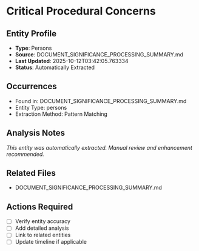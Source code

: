 # Critical Procedural Concerns

## Entity Profile
- **Type**: Persons
- **Source**: DOCUMENT_SIGNIFICANCE_PROCESSING_SUMMARY.md
- **Last Updated**: 2025-10-12T03:42:05.763334
- **Status**: Automatically Extracted

## Occurrences
- Found in: DOCUMENT_SIGNIFICANCE_PROCESSING_SUMMARY.md
- Entity Type: persons
- Extraction Method: Pattern Matching

## Analysis Notes
*This entity was automatically extracted. Manual review and enhancement recommended.*

## Related Files
- DOCUMENT_SIGNIFICANCE_PROCESSING_SUMMARY.md

## Actions Required
- [ ] Verify entity accuracy
- [ ] Add detailed analysis
- [ ] Link to related entities
- [ ] Update timeline if applicable
